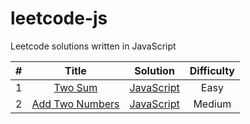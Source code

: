 # leetcode-js
Leetcode solutions written in JavaScript

| # | Title | Solution | Difficulty |
| :---: | :---: | :---: | :---: | 
| 1  |  [Two Sum](https://leetcode-cn.com/problems/two-sum/) | [JavaScript](./algorithm/javascript/01/index.md) | Easy |
| 2  |  [Add Two Numbers](https://leetcode-cn.com/problems/add-two-numbers/) | [JavaScript](./algorithm/javascript/02/index.md) | Medium | 
